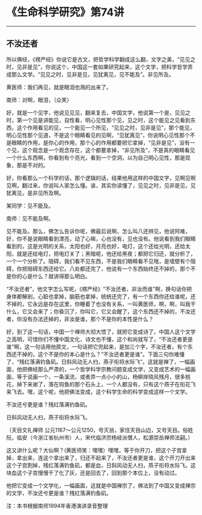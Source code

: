 # 《生命科学研究》第74讲

------

## 不汝还者

所以佛经，《楞严经》你说它是古文，把哲学科学翻成这么翻，文字之美，“见见之时，见非是见”，你说这个，中国这一套如果研究起来，这个文学，把科学哲学弄成那么文学。“见见之时，见非是见，见犹离见，见不能及”。非见所及。

黄医师：我们再见，就是眼泪也溅的出来了。

南师：对啊，眼泪，（众笑）

好，就是一个见字，他说见见见，翻来复去，中国文字，他说第一个是，见见之时，第一个见是讲能见，自性看，明心见性那个见，见之时，这个能见之见看到东西，这个作用看见的见，一个能见一个所见，“见见之时，见非是见”，那个能见，明心见性那个见道，不是这个眼睛看见的见啊，“见犹离见”，你说明心见性那个不是眼睛的作用，是你心的作用，那个心的作用都要把它拿掉，“见非是见”，没有一个见，这个观念是一个观念存在，这个都要拿掉，“非见所及”，不是真的眼睛看见一个什么东西啊，你看到有个亮光，看到一个空洞，以为自己明心见性，那是现象，那是不对的。

好，你看那么一个科学的话，那个逻辑的话，结果他用这样的中国文字，见啊见啊见啊，翻过来，你说叫人家怎么懂。诶，其实你读懂了，见见之时，见非是见，见犹离见，是非见所及啊。

某同学：见不能及。

南师：见不能及啊。

见不能及。那么，佛怎么告诉你呢，佛最后说啊，怎么叫八还辨见，他说阿难，好，你不是说眼睛看到漂亮，动了心嘛，心也没有，见也没有。他说看到我们眼睛看到的，这是光明的关系，太阳也好，月亮也好，电灯，这个还给光明，还给太阳，就是还给电灯，把电灯关了；黑暗呢，他还给黑夜；都把它归还，就分析了，一个一个分析了。阻碍，我们看不见东西，不是我们眼睛看不见哦，是墙壁有个阻碍，你把阻碍东西还给它。八处都还完了，他说有一个东西始终还不掉的，那个不是你的心是什么？就讲得那么明白。

“不汝还者”，他文字怎么写呢，《楞严经》“不汝还者，非汝而谁”啊，换句话你把身体都解剖，心脏也拿掉，脑筋也拿掉，统统还完了，有一个东西你还给谁呢，还不掉的，它永远是存在这里，你睡着了也没有关系，一叫黄医师，啊，啊，叫我干什么，它又会来了；你昏沉了，你叫它，它又会醒了，这个东西还不掉的，不汝还者，你没有办法还掉的，非汝是谁，那个不是你的本性是什么？

好，到了这一句话，中国一个禅师大彻大悟了，就把它变成诗了，中国人这个文学之高明，可惜你们不懂中国文化，诗文也不懂，这个和尚就写了，“不汝还者更是谁”啊，这一句话用他原文，一句话把它兜起来，是加三个字，不汝还者，有个东西还不掉的，这个不是你的本心是什么？“不汝还者更是谁”。下面三句你难懂了，“残红落满钓鱼矶。日斜风动无人扫，燕子衔将水际飞”。这就是禅了，一幅画面，他把佛经那么严肃的，一个哲学科学宗教问题变成文学，又变成艺术的一幅画面，等于说画一个，一条溪流，或者弄一点小小的山，杨柳岸晓风残月，很多桃花，掉下来谢了，落在钩鱼的那个石头上，一个人都没有，只有这个燕子在衔花飞来飞去。嘿，这个呢，他把佛法变成，这个科学生命的科学变成这样一个文学。

不汝还兮更是谁？残红落满钓鱼矶。

日斜风动无人扫，燕子衔将水际飞。

（天目文礼禅师 公元1167～公元1250，号灭翁，家住天目山边，又号天目。俗姓阮，临安（今浙江省杭州市）人，宋代临济宗杨岐派僧人，松源崇岳禅师法嗣。）

这又讲什么呢？大仙啊？(黄医师笑：嘿嘿）嘿嘿，等于你开刀，把这个子宫拿掉，拿出来，连这个拿出来了，归还不起来了，不汝还者更是谁，这个开刀开出来这个子宫割掉，残红落满钓鱼矶，都是血，日斜风动无人扫，燕子衔将水际飞。这块血这个子宫慢慢干了化了灰，还是回去了，回到那个本位上，没有动过。

他把它变成一个文学化，一幅画面，这就是中国禅宗了，佛法到了中国又变成禅宗的文学，不汝还兮更是谁？残红落满钓鱼矶。

注：本书根据南师1994年香港演讲录音整理

